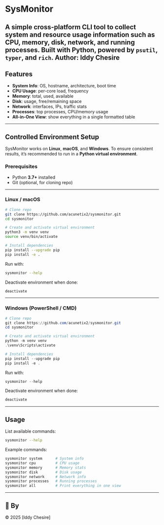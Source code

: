 # SysMonitor

A simple **cross-platform CLI tool** to collect system and resource usage information such as CPU, memory, disk, network, and running processes. Built with **Python**, powered by `psutil`, `typer`, and `rich`.
**Author**: **Iddy Chesire**
---

## Features

* **System Info**: OS, hostname, architecture, boot time
* **CPU Usage**: per-core load, frequency
* **Memory**: total, used, available
* **Disk**: usage, free/remaining space
* **Network**: interfaces, IPs, traffic stats
* **Processes**: top processes, CPU/memory usage
* **All-in-One View**: show everything in a single formatted table

---

## Controlled Environment Setup

SysMonitor works on **Linux**, **macOS**, and **Windows**.
To ensure consistent results, it’s recommended to run in a **Python virtual environment**.

### Prerequisites

* Python **3.7+** installed
* Git (optional, for cloning repo)

---

### Linux / macOS

```bash
# Clone repo
git clone https://github.com/acunetix2/sysmonitor.git
cd sysmonitor

# Create and activate virtual environment
python3 -m venv venv
source venv/bin/activate

# Install dependencies
pip install --upgrade pip
pip install -e .
```

Run with:

```bash
sysmonitor --help
```

Deactivate environment when done:

```bash
deactivate
```

---

### Windows (PowerShell / CMD)

```powershell
# Clone repo
git clone https://github.com/acunetix2/sysmonitor.git
cd sysmonitor

# Create and activate virtual environment
python -m venv venv
.\venv\Scripts\activate

# Install dependencies
pip install --upgrade pip
pip install -e .
```

Run with:

```powershell
sysmonitor --help
```

Deactivate environment when done:

```powershell
deactivate
```

---

## Usage

List available commands:

```bash
sysmonitor --help
```

Example commands:

```bash
sysmonitor system      # System info
sysmonitor cpu         # CPU usage
sysmonitor memory      # Memory stats
sysmonitor disk        # Disk usage
sysmonitor network     # Network info
sysmonitor processes   # Running processes
sysmonitor all         # Print everything in one view
```


---

## 📄 By

© 2025 \[Iddy Chesire]
